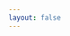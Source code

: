 ```yaml
---
layout: false
---
```


<script setup lang="ts">
import { defineClientComponent } from 'vitepress';

// 客户端才有的pinia持久化存储中的localStorage和sessionStorage
const JumpGame = defineClientComponent(() => {
    return import('/src/components/JumpGame.vue');
});
</script>

<JumpGame/>


